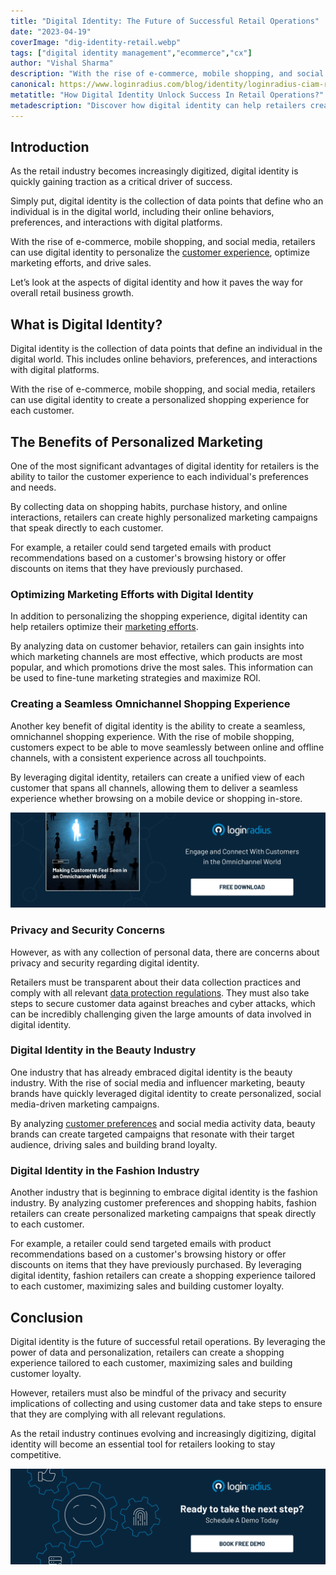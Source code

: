 ```yaml
---
title: "Digital Identity: The Future of Successful Retail Operations"
date: "2023-04-19"
coverImage: "dig-identity-retail.webp"
tags: ["digital identity management","ecommerce","cx"]
author: "Vishal Sharma"
description: "With the rise of e-commerce, mobile shopping, and social media, retailers can use digital identity to personalize the customer experience, optimize marketing efforts, and drive sales. Let’s uncover the aspects of digital identity and how it thrives overall retail success."
canonical: https://www.loginradius.com/blog/identity/loginradius-ciam-retail-ecommerce-business/
metatitle: "How Digital Identity Unlock Success In Retail Operations?"
metadescription: "Discover how digital identity can help retailers create a personalized shopping experience, optimize marketing efforts, & drive sales in a digitized industry."
---
```

## Introduction

As the retail industry becomes increasingly digitized, digital identity is quickly gaining traction as a critical driver of success. 

Simply put, digital identity is the collection of data points that define who an individual is in the digital world, including their online behaviors, preferences, and interactions with digital platforms. 

With the rise of e-commerce, mobile shopping, and social media, retailers can use digital identity to personalize the [customer experience](https://www.loginradius.com/blog/growth/how-to-improve-the-customer-xperience/), optimize marketing efforts, and drive sales.

Let’s look at the aspects of digital identity and how it paves the way for overall retail business growth. 

## What is Digital Identity?

Digital identity is the collection of data points that define an individual in the digital world. This includes online behaviors, preferences, and interactions with digital platforms. 

With the rise of e-commerce, mobile shopping, and social media, retailers can use digital identity to create a personalized shopping experience for each customer.

## The Benefits of Personalized Marketing

One of the most significant advantages of digital identity for retailers is the ability to tailor the customer experience to each individual's preferences and needs. 

By collecting data on shopping habits, purchase history, and online interactions, retailers can create highly personalized marketing campaigns that speak directly to each customer. 

For example, a retailer could send targeted emails with product recommendations based on a customer's browsing history or offer discounts on items that they have previously purchased.

### Optimizing Marketing Efforts with Digital Identity

In addition to personalizing the shopping experience, digital identity can help retailers optimize their [marketing efforts](https://www.loginradius.com/blog/growth/top-5-marketing-strategies-to-power-up-your-business/). 

By analyzing data on customer behavior, retailers can gain insights into which marketing channels are most effective, which products are most popular, and which promotions drive the most sales. This information can be used to fine-tune marketing strategies and maximize ROI.

### Creating a Seamless Omnichannel Shopping Experience

Another key benefit of digital identity is the ability to create a seamless, omnichannel shopping experience. With the rise of mobile shopping, customers expect to be able to move seamlessly between online and offline channels, with a consistent experience across all touchpoints. 

By leveraging digital identity, retailers can create a unified view of each customer that spans all channels, allowing them to deliver a seamless experience whether browsing on a mobile device or shopping in-store.

[![EB-omnichannel](EB-omnichannel.webp)](https://www.loginradius.com/resource/making-customers-feel-seen-in-an-omnichannel-world/)

### Privacy and Security Concerns

However, as with any collection of personal data, there are concerns about privacy and security regarding digital identity.

Retailers must be transparent about their data collection practices and comply with all relevant [data protection regulations](https://www.loginradius.com/blog/identity/consumer-data-privacy-security/). They must also take steps to secure customer data against breaches and cyber attacks, which can be incredibly challenging given the large amounts of data involved in digital identity.

### Digital Identity in the Beauty Industry

One industry that has already embraced digital identity is the beauty industry. With the rise of social media and influencer marketing, beauty brands have quickly leveraged digital identity to create personalized, social media-driven marketing campaigns.

By analyzing [customer preferences](https://www.loginradius.com/consent-management/) and social media activity data, beauty brands can create targeted campaigns that resonate with their target audience, driving sales and building brand loyalty.

### Digital Identity in the Fashion Industry

Another industry that is beginning to embrace digital identity is the fashion industry. By analyzing customer preferences and shopping habits, fashion retailers can create personalized marketing campaigns that speak directly to each customer.

For example, a retailer could send targeted emails with product recommendations based on a customer's browsing history or offer discounts on items that they have previously purchased. By leveraging digital identity, fashion retailers can create a shopping experience tailored to each customer, maximizing sales and building customer loyalty.

## Conclusion

Digital identity is the future of successful retail operations. By leveraging the power of data and personalization, retailers can create a shopping experience tailored to each customer, maximizing sales and building customer loyalty. 

However, retailers must also be mindful of the privacy and security implications of collecting and using customer data and take steps to ensure that they are complying with all relevant regulations. 

As the retail industry continues evolving and increasingly digitizing, digital identity will become an essential tool for retailers looking to stay competitive.

[![book-a-demo-loginradius](../../assets/book-a-demo-loginradius.webp)](https://www.loginradius.com/contact-us?utm_source=blog&utm_medium=web&utm_campaign=how-digital-identity-unlock-success-in-retail)
